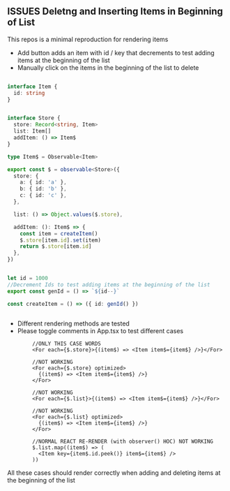 ## ISSUES Deletng and Inserting Items in Beginning of List

This repos is a minimal reproduction for rendering items

- Add button adds an item with id / key that decrements to test adding items at the beginning of the list
- Manually click on the items in the beginning of the list to delete

```ts

interface Item {
  id: string
}


interface Store {
  store: Record<string, Item>
  list: Item[]
  addItem: () => Item$
}

type Item$ = Observable<Item>

export const $ = observable<Store>({
  store: {
    a: { id: 'a' },
    b: { id: 'b' },
    c: { id: 'c' },
  },

  list: () => Object.values($.store),

  addItem: (): Item$ => {
    const item = createItem()
    $.store[item.id].set(item)
    return $.store[item.id]
  },
})


let id = 1000
//Decrement Ids to test adding items at the beginning of the list
export const genId = () => `${id--}`

const createItem = () => ({ id: genId() })
  
```

- Different rendering methods are tested
- Please toggle comments in App.tsx to test different cases

```tsx
        //ONLY THIS CASE WORDS
        <For each={$.store}>{(item$) => <Item item$={item$} />}</For>

        //NOT WORKING
        <For each={$.store} optimized>
          {(item$) => <Item item$={item$} />}
        </For>

        //NOT WORKING
        <For each={$.list}>{(item$) => <Item item$={item$} />}</For>

        //NOT WORKING
        <For each={$.list} optimized>
          {(item$) => <Item item$={item$} />}
        </For>

        //NORMAL REACT RE-RENDER (with observer() HOC) NOT WORKING
        $.list.map((item$) => (
          <Item key={item$.id.peek()} item$={item$} />
        ))

```

All these cases should render correctly when adding and deleting items at the beginning of the list
